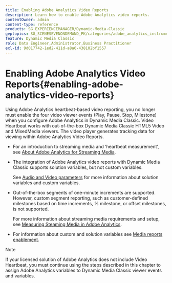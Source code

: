 ```yaml
---
title: Enabling Adobe Analytics Video Reports
description: Learn how to enable Adobe Analytics video reports.
contentOwner: admin
content-type: reference
products: SG_EXPERIENCEMANAGER/Dynamic-Media-Classic
geptopics: SG_SCENESEVENONDEMAND_PK/categories/adobe_analytics_instrumentation_kit
feature: Dynamic Media Classic
role: Data Engineer,Administrator,Business Practitioner
exl-id: 9d017742-1ed2-411d-a8a6-438102bf1557
---
```

# Enabling Adobe Analytics Video Reports{#enabling-adobe-analytics-video-reports}

Using Adobe Analytics heartbeat-based video reporting, you no longer must enable the four video viewer events (Play, Pause, Stop, Milestone) when you configure Adobe Analytics in Dynamic Media Classic. Video Heartbeat works with out-of-the-box Dynamic Media Classic HTML5 Video and MixedMedia viewers. The video player generates tracking data for viewing within Adobe Analytics Video Reports.

* For an introduction to streaming media and ‘heartbeat measurement’, see [About Adobe Analytics for Streaming Media](https://experienceleague.adobe.com/docs/media-analytics/using/media-overview.html#about-adobe-analytics-for-streaming-media).

* The integration of Adobe Analytics video reports with Dynamic Media Classic supports solution variables, but not custom variables.

  See [Audio and Video parameters](https://experienceleague.adobe.com/docs/media-analytics/using/metrics-and-metadata/audio-video-parameters.html#metrics-and-metadata) for more information about solution variables and custom variables.

* Out-of-the-box segments of one-minute increments are supported. However, custom segment reporting, such as customer-defined milestones based on time increments, % milestone, or offset milestones, is not supported.

  For more information about streaming media requirements and setup, see [Measuring Steaming Media in Adobe Analytics](https://experienceleague.adobe.com/docs/media-analytics/using/media-overview.html).

* For information about custom and solution variables see [Media reports enablement](https://experienceleague.adobe.com/docs/media-analytics/using/media-reports/media-reports-enable.html?lang=en#media-reports).

>[!NOTE]
>
>If your licensed solution of Adobe Analytics does not include Video Heartbeat, you must continue using the steps described in this chapter to assign Adobe Analytics variables to Dynamic Media Classic viewer events and variables.
